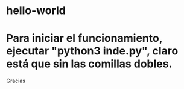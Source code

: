 # hello-world

# Para iniciar el funcionamiento, ejecutar "python3 inde.py", claro está que sin las comillas dobles.
Gracias
